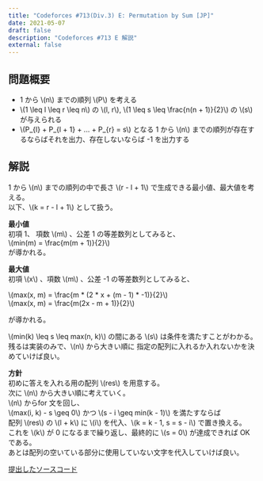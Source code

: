 ```yaml
---
title: "Codeforces #713(Div.3) E: Permutation by Sum [JP]"
date: 2021-05-07
draft: false
description: "Codeforces #713 E 解説"
external: false
---
```


## 問題概要

-   1 から \\(n\\) までの順列 \\(P\\) を考える
-   \\(1 \leq l \leq r \leq n\\) の \\(l, r\\), \\(1 \leq s \leq \frac{n(n + 1)}{2}\\) の \\(s\\) が与えられる
-   \\(P\_{l} + P\_{l + 1} + ... + P\_{r} = s\\) となる 1 から \\(n\\) までの順列が存在するならばそれを出力、存在しないならば -1 を出力する


## 解説

1 から \\(n\\) までの順列の中で長さ \\(r - l + 1\\) で生成できる最小値、最大値を考える。  
以下、\\(k = r - l + 1\\) として扱う。  

**最小値**    
初項 1、 項数 \\(m\\) 、公差 1 の等差数列としてみると、  
\\(min(m) = \frac{m(m + 1)}{2}\\)  
が導かれる。  

**最大値**    
初項 \\(x\\) 、項数 \\(m\\) 、公差 -1 の等差数列としてみると、  

\\(max(x, m) = \frac{m \* (2 \* x + (m - 1) \* -1)}{2}\\)    
\\(max(x, m) = \frac{m(2x - m + 1)}{2}\\)  

が導かれる。  

\\(min(k) \leq s \leq max(n, k)\\) の間にある \\(s\\) は条件を満たすことがわかる。  
残るは実装のみで、\\(n\\) から大きい順に 指定の配列に入れるか入れないかを決めていけば良い。  

**方針**  
初めに答えを入れる用の配列 \\(res\\) を用意する。  
次に \\(n\\) から大きい順に考えていく。  
\\(n\\) からfor 文を回し、  
\\(max(i, k) - s \geq 0\\) かつ \\(s - i \geq min(k - 1)\\) を満たすならば  
配列 \\(res\\) の \\(l + k\\) に \\(i\\) を代入、\\(k = k - 1, s = s - i\\) で置き換える。  
これを \\(k\\) が 0 になるまで繰り返し、最終的に \\(s = 0\\) が達成できれば OK である。  
あとは配列の空いている部分に使用していない文字を代入していけば良い。  

[提出したソースコード](https://codeforces.com/contest/1512/submission/115426822)
